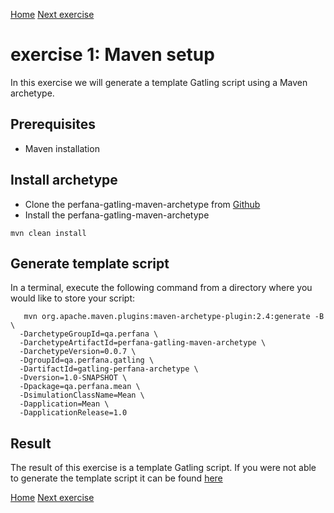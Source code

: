 [Home](index.md) 
[Next exercise](exercise-2.md)  


# exercise 1: Maven setup

In this exercise we will generate a template Gatling script using a Maven archetype.

## Prerequisites 

* Maven installation

## Install archetype

* Clone the perfana-gatling-maven-archetype from [Github](https://github.com/perfana/perfana-gatling-maven-archetype)
* Install the perfana-gatling-maven-archetype

```
mvn clean install
```

## Generate template script

In a terminal, execute the following command from a directory where you would like to store your script:


```  
   mvn org.apache.maven.plugins:maven-archetype-plugin:2.4:generate -B \
  -DarchetypeGroupId=qa.perfana \
  -DarchetypeArtifactId=perfana-gatling-maven-archetype \
  -DarchetypeVersion=0.0.7 \
  -DgroupId=qa.perfana.gatling \
  -DartifactId=gatling-perfana-archetype \
  -Dversion=1.0-SNAPSHOT \
  -Dpackage=qa.perfana.mean \
  -DsimulationClassName=Mean \
  -Dapplication=Mean \
  -DapplicationRelease=1.0   
```


## Result

The result of this exercise is a template Gatling script. If you were not able to generate the template script it can be found [here](https://github.com/perfana/perfana-gatling-workshop/tree/workshop/exercise-1)  
  
[Home](index.md) 
[Next exercise](exercise-2.md)  
  
